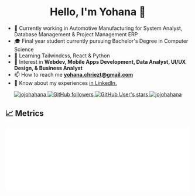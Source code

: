 <h1 align="center"> Hello, I'm Yohana 🤞</h1>

- 🔭 Currently working in Automotive Manufacturing for System Analyst, Database Management & Project Management ERP 
- 🎓 Final year student currently pursuing Bachelor's Degree in Computer Science
- 🌱 Learning Tailwindcss, React & Python
- 👀 Interest in **Webdev, Mobile Apps Development, Data Analyst, UI/UX Design, & Business Analyst**
- 📫 How to reach me **yohana.chriezt@gmail.com**
- 📄 Know about my experiences [in LinkedIn.](https://www.linkedin.com/in/yohanabchristanti/) 


<p align="center">
    <a href="https://github.com/jojohahana/" target="_blank">
        <img src="https://komarev.com/ghpvc/?username=jojohahana&label=Profile%20views&color=690000&style=flat-square" alt="jojohahana"/>
    </a>
    <a href="https://badges.pufler.dev" target="_blank">
        <img src="https://img.shields.io/github/followers/jojohahana?style=social" alt="GitHub followers"/>
    </a>
    <a href="https://badges.pufler.dev" target="_blank">
        <img src="https://img.shields.io/github/stars/jojohahana?affiliations=OWNER%2CCOLLABORATOR&style=social" alt="GitHub User's stars"/>
    </a>
    <a href="https://github.com/jojohahana/" target="_blank">
        <img src="https://img.shields.io/badge/isAwesome-true-blue?style=flat-square&color=690000" alt="jojohahana"/>
    </a>
</p>

## 📈 Metrics

<p align="center">
    <img src="metrics.plugin.languages.details.svg" alt="Metrics"/>
    <!-- <img src="metrics.plugin.calendar.svg" alt="Metrics"/> -->
</p>
